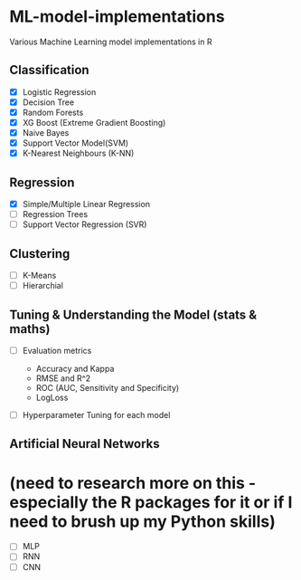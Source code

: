 # ML-model-implementations
Various Machine Learning model implementations in R

## Classification
- [x] Logistic Regression
- [x] Decision Tree
- [x] Random Forests
- [x] XG Boost (Extreme Gradient Boosting)
- [x] Naive Bayes
- [x] Support Vector Model(SVM)
- [x] K-Nearest Neighbours (K-NN)

## Regression
- [x] Simple/Multiple Linear Regression
- [ ] Regression Trees
- [ ] Support Vector Regression (SVR)

## Clustering
- [ ] K-Means
- [ ] Hierarchial

## Tuning & Understanding the Model (stats & maths)
- [ ] Evaluation metrics
  * Accuracy and Kappa
  * RMSE and R^2
  * ROC (AUC, Sensitivity and Specificity)
  * LogLoss
- [ ] Hyperparameter Tuning for each model


## Artificial Neural Networks
# (need to research more on this - especially the R packages for it or if I need to brush up my Python skills)
- [ ] MLP
- [ ] RNN
- [ ] CNN
